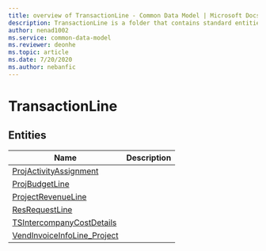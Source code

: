 ```yaml
---
title: overview of TransactionLine - Common Data Model | Microsoft Docs
description: TransactionLine is a folder that contains standard entities related to the Common Data Model.
author: nenad1002
ms.service: common-data-model
ms.reviewer: deonhe
ms.topic: article
ms.date: 7/20/2020
ms.author: nebanfic
---
```


# TransactionLine


## Entities

|Name|Description|
|---|---|
|[ProjActivityAssignment](ProjActivityAssignment.md)||
|[ProjBudgetLine](ProjBudgetLine.md)||
|[ProjectRevenueLine](ProjectRevenueLine.md)||
|[ResRequestLine](ResRequestLine.md)||
|[TSIntercompanyCostDetails](TSIntercompanyCostDetails.md)||
|[VendInvoiceInfoLine_Project](VendInvoiceInfoLine_Project.md)||
